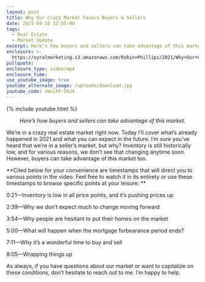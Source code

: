 ```yaml
---
layout: post
title: Why Our Crazy Market Favors Buyers & Sellers
date: 2021-04-16 12:55:00
tags:
  - Real Estate
  - Market Update
excerpt: Here’s how buyers and sellers can take advantage of this market.
enclosure: >-
  https://vyralmarketing.s3.amazonaws.com/Robin+Phillips/2021/Why+Our+Crazy+Market+Favors+Buyers+%26+Sellers+(1).mp4
pullquote:
enclosure_type: video/mp4
enclosure_time:
use_youtube_image: true
youtube_alternate_image: /uploads/download.jpg
youtube_code: vWcLFP-5RJ4
---
```

{% include youtube.html %}

<center><em>Here&rsquo;s how buyers and sellers can take advantage of this market.</em></center>

We’re in a crazy real estate market right now. Today I’ll cover what’s already happened in 2021 and what you can expect in the future. I’m sure you’ve heard that we’re in a seller’s market, but why? Inventory is still historically low, and for various reasons, we don’t see that changing anytime soon. However, buyers can take advantage of this market too.

**Cited below for your convenience are timestamps that will direct you to various points in the video. Feel free to watch it in its entirety or use these timestamps to browse specific points at your leisure: **

0:21—Inventory is low in all price points, and it’s pushing prices up

2:39—Why we don’t expect much to change moving forward

3:54—Why people are hesitant to put their homes on the market

5:00—What will happen when the mortgage forbearance period ends?

7:11—Why it’s a wonderful time to buy and sell

8:05—Wrapping things up

As always, if you have questions about our market or want to capitalize on these conditions, don’t hesitate to reach out to me. I’m happy to help.
